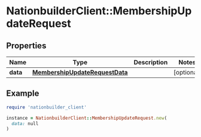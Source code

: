 # NationbuilderClient::MembershipUpdateRequest

## Properties

| Name | Type | Description | Notes |
| ---- | ---- | ----------- | ----- |
| **data** | [**MembershipUpdateRequestData**](MembershipUpdateRequestData.md) |  | [optional] |

## Example

```ruby
require 'nationbuilder_client'

instance = NationbuilderClient::MembershipUpdateRequest.new(
  data: null
)
```

